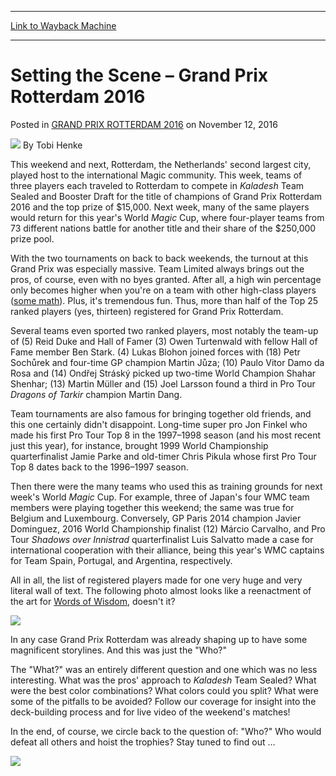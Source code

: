 
---
[Link to Wayback Machine](https://web.archive.org/web/20161113193425/http://magic.wizards.com/en/events/coverage/gprot16/setting-scene-grand-prix-rotterdam-2016-2016-11-12)

[_metadata_:author]:- "Tobi Henke"
[_metadata_:description]:- "This weekend and next, Rotterdam, the Netherlands' second largest city, played host to the international Magic community. This week, teams of three players each traveled to Rotterdam to compete in Kaladesh Team Sealed and Booster Draft for the title of champions of Grand Prix Rotterdam 2016 and the top prize of $15,000. Next week, many of the same players would return for this year's World Magic Cup, where four-player teams from 73 different nations battle for another title and their share of the $250,000 prize pool."
[_metadata_:generator]:- "Drupal 7 (http://drupal.org)"
[_metadata_:node]:- "1102561"
[_metadata_:publish_date]:- "2016-11-12"
[_metadata_:source]:- "div-main-content"
[_metadata_:title]:- "Setting the Scene – Grand Prix Rotterdam 2016"
[_metadata_:wayback_capture_timestamp]:- "2016-11-13 19:34:25"
[_metadata_:wayback_raw_url]:- "https://web.archive.org/web/20161113193425id_/http://magic.wizards.com/en/events/coverage/gprot16/setting-scene-grand-prix-rotterdam-2016-2016-11-12"
[_metadata_:wayback_url]:- "http://magic.wizards.com/en/events/coverage/gprot16/setting-scene-grand-prix-rotterdam-2016-2016-11-12"
---


Setting the Scene – Grand Prix Rotterdam 2016
=============================================



 Posted in [GRAND PRIX ROTTERDAM 2016](/en/events/coverage/gprot16)
 on November 12, 2016 






![](https://media.magic.wizards.com/styles/auth_small/public/images/person/henke_author.jpg)
By Tobi Henke











This weekend and next, Rotterdam, the Netherlands' second largest city, played host to the international Magic community. This week, teams of three players each traveled to Rotterdam to compete in *Kaladesh* Team Sealed and Booster Draft for the title of champions of Grand Prix Rotterdam 2016 and the top prize of $15,000. Next week, many of the same players would return for this year's World *Magic* Cup, where four-player teams from 73 different nations battle for another title and their share of the $250,000 prize pool.


With the two tournaments on back to back weekends, the turnout at this Grand Prix was especially massive. Team Limited always brings out the pros, of course, even with no byes granted. After all, a high win percentage only becomes higher when you're on a team with other high-class players ([some math](http://magic.wizards.com/en/events/coverage/gpflo15/quick-questions-4-2015-05-17)). Plus, it's tremendous fun. Thus, more than half of the Top 25 ranked players (yes, thirteen) registered for Grand Prix Rotterdam.


Several teams even sported two ranked players, most notably the team-up of (5) Reid Duke and Hall of Famer (3) Owen Turtenwald with fellow Hall of Fame member Ben Stark. (4) Lukas Blohon joined forces with (18) Petr Sochůrek and four-time GP champion Martin Jůza; (10) Paulo Vitor Damo da Rosa and (14) Ondřej Stráský picked up two-time World Champion Shahar Shenhar; (13) Martin Müller and (15) Joel Larsson found a third in Pro Tour *Dragons of Tarkir* champion Martin Dang.


Team tournaments are also famous for bringing together old friends, and this one certainly didn't disappoint. Long-time super pro Jon Finkel who made his first Pro Tour Top 8 in the 1997–1998 season (and his most recent just this year), for instance, brought 1999 World Championship quarterfinalist Jamie Parke and old-timer Chris Pikula whose first Pro Tour Top 8 dates back to the 1996–1997 season.


Then there were the many teams who used this as training grounds for next week's World *Magic* Cup. For example, three of Japan's four WMC team members were playing together this weekend; the same was true for Belgium and Luxembourg. Conversely, GP Paris 2014 champion Javier Dominguez, 2016 World Championship finalist (12) Márcio Carvalho, and Pro Tour *Shadows over Innistrad* quarterfinalist Luis Salvatto made a case for international cooperation with their alliance, being this year's WMC captains for Team Spain, Portugal, and Argentina, respectively.


All in all, the list of registered players made for one very huge and very literal wall of text. The following photo almost looks like a reenactment of the art for [Words of Wisdom](http://gatherer.wizards.com/Pages/Card/Details.aspx?name=Words+of+Wisdom), doesn't it?


![](https://media.wizards.com/2016/events/gprot16/ROT_setting1.jpg)


In any case Grand Prix Rotterdam was already shaping up to have some magnificent storylines. And this was just the "Who?"


The "What?" was an entirely different question and one which was no less interesting. What was the pros' approach to *Kaladesh* Team Sealed? What were the best color combinations? What colors could you split? What were some of the pitfalls to be avoided? Follow our coverage for insight into the deck-building process and for live video of the weekend's matches!


In the end, of course, we circle back to the question of: "Who?" Who would defeat all others and hoist the trophies? Stay tuned to find out …


![](https://media.wizards.com/2016/events/gprot16/ROT_setting2.jpg)







